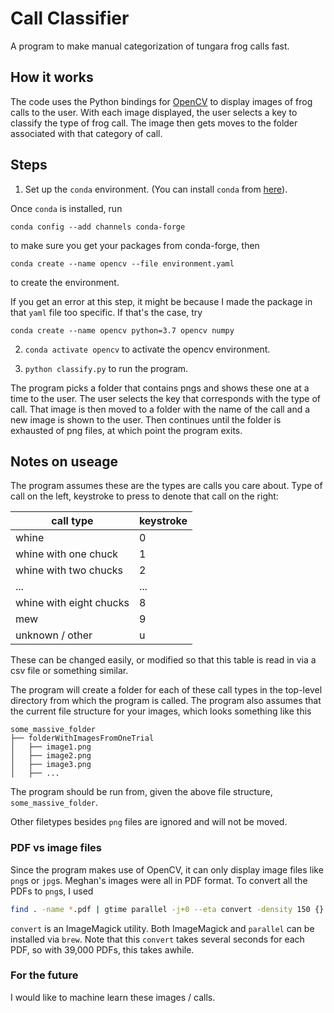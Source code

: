 # Call Classifier

A program to make manual categorization of tungara frog calls fast.

## How it works

The code uses the Python bindings for [OpenCV](https://opencv-python-tutroals.readthedocs.io/en/latest/py_tutorials/py_tutorials.html) to display images of frog calls to the user. With each image displayed, the user selects a key to classify the type of frog call. The image then gets moves to the folder associated with that category of call.

## Steps

1. Set up the `conda` environment. (You can install `conda` from [here](https://docs.conda.io/en/latest/miniconda.html)). 

Once `conda` is installed, run 

`conda config --add channels conda-forge`

to make sure you get your packages from conda-forge, then 

`conda create --name opencv --file environment.yaml`

to create the environment.

If you get an error at this step, it might be because I made the package in that `yaml` file too specific. If that's the case, try

```
conda create --name opencv python=3.7 opencv numpy
```

2. `conda activate opencv` to activate the opencv environment.

3. `python classify.py` to run the program.

The program picks a folder that contains pngs and shows these one at a time to the user. The user selects the key that corresponds with the type of call. That image is then moved to a folder with the name of the call and a new image is shown to the user. Then continues until the folder is exhausted of png files, at which point the program exits.

## Notes on useage

The program assumes these are the types are calls you care about. Type of call on the left, keystroke to press to denote that call on the right:

| call type | keystroke | 
|---|---|
| whine | 0 |
| whine with one chuck | 1 |
| whine with two chucks | 2 |
| ... | ... |
| whine with eight chucks | 8 |
| mew | 9 |
| unknown / other | u | 

These can be changed easily, or modified so that this table is read in via a csv file or something similar.

The program will create a folder for each of these call types in the top-level directory from which the program is called. The program also assumes that the current file structure for your images, which looks something like this

```
some_massive_folder
├── folderWithImagesFromOneTrial
│   ├── image1.png
│   ├── image2.png
│   ├── image3.png
│   ├── ...
```

The program should be run from, given the above file structure, `some_massive_folder`.

Other filetypes besides `png` files are ignored and will not be moved.

### PDF vs image files

Since the program makes use of OpenCV, it can only display image files like `png`s or `jpg`s. Meghan's images were all in PDF format. To convert all the PDFs to `png`s, I used 

```bash
find . -name *.pdf | gtime parallel -j+0 --eta convert -density 150 {} -quality 90 {.}.png
```

`convert` is an ImageMagick utility. Both ImageMagick and `parallel` can be installed via `brew`. Note that this `convert` takes several seconds for each PDF, so with 39,000 PDFs, this takes awhile.

### For the future

I would like to machine learn these images / calls.
